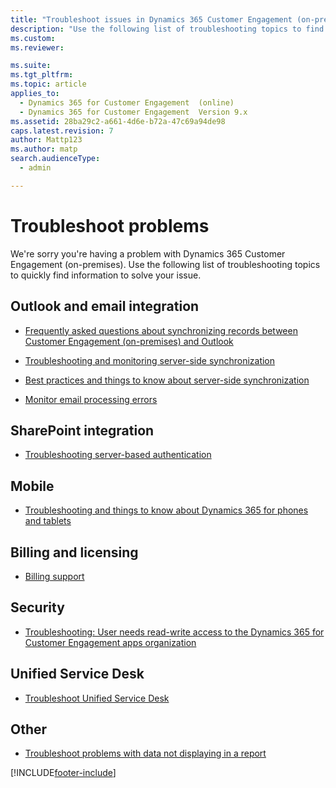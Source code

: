 ```yaml
---
title: "Troubleshoot issues in Dynamics 365 Customer Engagement (on-premises)"
description: "Use the following list of troubleshooting topics to find information on solving issues regarding email integration, billing and licensing, security, and more."
ms.custom: 
ms.reviewer: 

ms.suite: 
ms.tgt_pltfrm: 
ms.topic: article
applies_to: 
  - Dynamics 365 for Customer Engagement  (online)
  - Dynamics 365 for Customer Engagement  Version 9.x
ms.assetid: 28ba29c2-a661-4d6e-b72a-47c69a94de98
caps.latest.revision: 7
author: Mattp123
ms.author: matp
search.audienceType: 
  - admin

---
```

# Troubleshoot problems

We're sorry you're having a problem with Dynamics 365 Customer Engagement (on-premises). Use the following list of troubleshooting topics to quickly find information to solve your issue.  
  
## Outlook and email integration  
  
-   [Frequently asked questions about synchronizing records between Customer Engagement (on-premises) and Outlook](frequently-asked-questions-synchronizing-records-dynamics-365-and-outlook.yml)  
  
-   [Troubleshooting and monitoring server-side synchronization](troubleshooting-monitoring-server-side-synchronization.md)  
  
-   [Best practices and things to know about server-side synchronization](best-practices-server-side-synchronization.md)  
  
-   [Monitor email processing errors](monitor-email-processing-errors.md)  
  
## SharePoint integration  
  
-   [Troubleshooting server-based authentication](troubleshooting-server-based-authentication.md)  
  
## Mobile  
  
-   [Troubleshooting and things to know about Dynamics 365 for phones and tablets](../../../mobile-app/troubleshooting-things-know-about-phones-tablets.md)  

## Billing and licensing  
  
-   [Billing support](billing-support.md)  

  
## Security  
  
-   [Troubleshooting: User needs read-write access to the Dynamics 365 for Customer Engagement apps organization](troubleshooting-user-needs-read-write-access-organization.md)  
  
## Unified Service Desk  
  
-   [Troubleshoot Unified Service Desk](/dynamics365/customer-engagement/unified-service-desk/admin/troubleshoot-unified-service-desk)  
  
## Other  
  
-   [Troubleshoot problems with data not displaying in a report](../basics/troubleshoot-reports.md)


[!INCLUDE[footer-include](../../../includes/footer-banner.md)]
